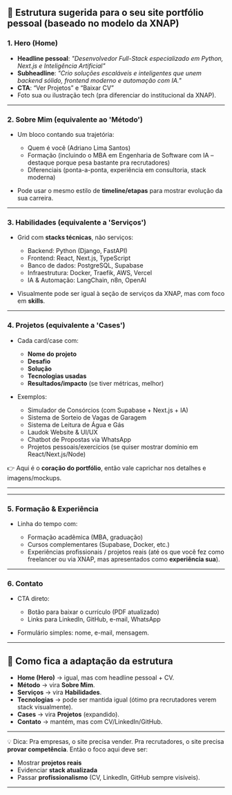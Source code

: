 ## 🔹 Estrutura sugerida para o **seu site portfólio pessoal** (baseado no modelo da XNAP)

### **1. Hero (Home)**

* **Headline pessoal**:
  *"Desenvolvedor Full-Stack especializado em Python, Next.js e Inteligência Artificial"*
* **Subheadline**:
  *"Crio soluções escaláveis e inteligentes que unem backend sólido, frontend moderno e automação com IA."*
* **CTA**: “Ver Projetos” e “Baixar CV”
* Foto sua ou ilustração tech (pra diferenciar do institucional da XNAP).

---

### **2. Sobre Mim (equivalente ao 'Método')**

* Um bloco contando sua trajetória:

  * Quem é você (Adriano Lima Santos)
  * Formação (incluindo o MBA em Engenharia de Software com IA – destaque porque pesa bastante pra recrutadores)
  * Diferenciais (ponta-a-ponta, experiência em consultoria, stack moderna)
* Pode usar o mesmo estilo de **timeline/etapas** para mostrar evolução da sua carreira.

---

### **3. Habilidades (equivalente a 'Serviços')**

* Grid com **stacks técnicas**, não serviços:

  * Backend: Python (Django, FastAPI)
  * Frontend: React, Next.js, TypeScript
  * Banco de dados: PostgreSQL, Supabase
  * Infraestrutura: Docker, Traefik, AWS, Vercel
  * IA & Automação: LangChain, n8n, OpenAI
* Visualmente pode ser igual à seção de serviços da XNAP, mas com foco em **skills**.

---

### **4. Projetos (equivalente a 'Cases')**

* Cada card/case com:

  * **Nome do projeto**
  * **Desafio**
  * **Solução**
  * **Tecnologias usadas**
  * **Resultados/impacto** (se tiver métricas, melhor)
* Exemplos:

  * Simulador de Consórcios (com Supabase + Next.js + IA)
  * Sistema de Sorteio de Vagas de Garagem
  * Sistema de Leitura de Água e Gás
  * Laudok Website & UI/UX
  * Chatbot de Propostas via WhatsApp
  * Projetos pessoais/exercícios (se quiser mostrar domínio em React/Next.js/Node)

👉 Aqui é o **coração do portfólio**, então vale caprichar nos detalhes e imagens/mockups.

---

---

### **5. Formação & Experiência**

* Linha do tempo com:

  * Formação acadêmica (MBA, graduação)
  * Cursos complementares (Supabase, Docker, etc.)
  * Experiências profissionais / projetos reais (até os que você fez como freelancer ou via XNAP, mas apresentados como **experiência sua**).

---

### **6. Contato**

* CTA direto:

  * Botão para baixar o currículo (PDF atualizado)
  * Links para LinkedIn, GitHub, e-mail, WhatsApp
* Formulário simples: nome, e-mail, mensagem.

---

## 🔹 Como fica a adaptação da estrutura

* **Home (Hero)** → igual, mas com headline pessoal + CV.
* **Método** → vira **Sobre Mim**.
* **Serviços** → vira **Habilidades**.
* **Tecnologias** → pode ser mantida igual (ótimo pra recrutadores verem stack visualmente).
* **Cases** → vira **Projetos** (expandido).
* **Contato** → mantém, mas com CV/LinkedIn/GitHub.

---

💡 Dica:
Pra empresas, o site precisa vender.
Pra recrutadores, o site precisa **provar competência**. Então o foco aqui deve ser:

* Mostrar **projetos reais**
* Evidenciar **stack atualizada**
* Passar **profissionalismo** (CV, LinkedIn, GitHub sempre visíveis).

---

